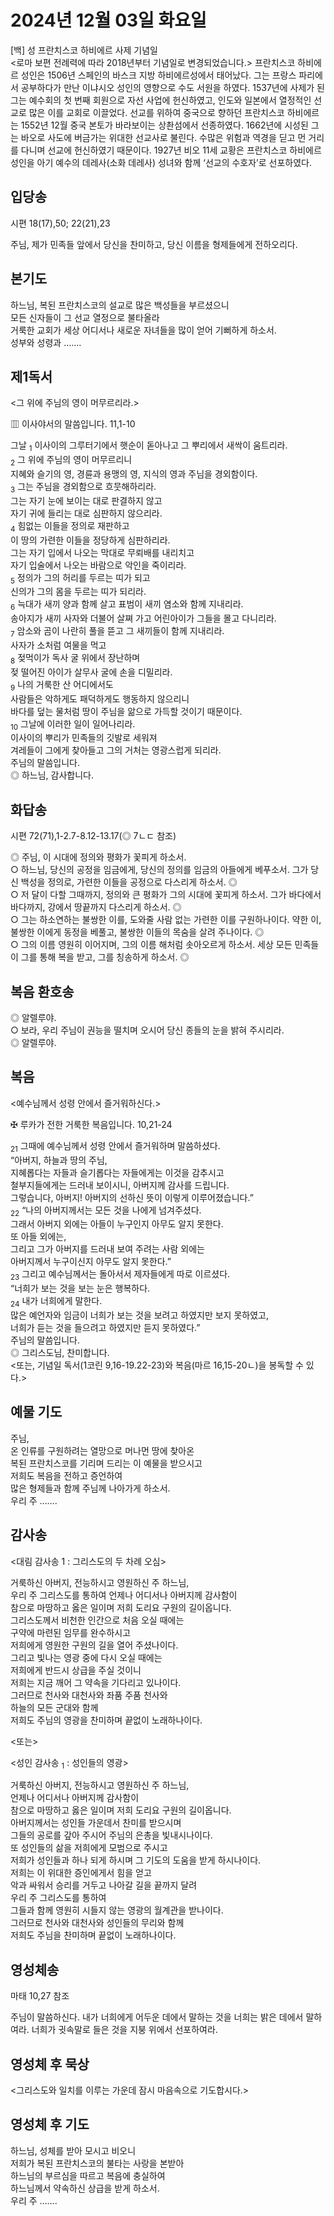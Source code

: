 # 2024년 12월 03일 화요일

[백] 성 프란치스코 하비에르 사제 기념일  
<로마 보편 전례력에 따라 2018년부터 기념일로 변경되었습니다.>
프란치스코 하비에르 성인은 1506년 스페인의 바스크 지방 하비에르성에서 태어났다. 그는 프랑스 파리에서 공부하다가 만난 이냐시오 성인의 영향으로 수도 서원을 하였다. 1537년에 사제가 된 그는 예수회의 첫 번째 회원으로 자선 사업에 헌신하였고, 인도와 일본에서 열정적인 선교로 많은 이를 교회로 이끌었다. 선교를 위하여 중국으로 향하던 프란치스코 하비에르는 1552년 12월 중국 본토가 바라보이는 상촨섬에서 선종하였다.
1662년에 시성된 그는 바오로 사도에 버금가는 위대한 선교사로 불린다. 수많은 위험과 역경을 딛고 먼 거리를 다니며 선교에 헌신하였기 때문이다. 1927년 비오 11세 교황은 프란치스코 하비에르 성인을 아기 예수의 데레사(소화 데레사) 성녀와 함께 ‘선교의 수호자’로 선포하였다.


## 입당송

시편 18(17),50; 22(21),23

주님, 제가 민족들 앞에서 당신을 찬미하고, 당신 이름을 형제들에게 전하오리다.  
  
## 본기도

하느님, 복된 프란치스코의 설교로 많은 백성들을 부르셨으니  
모든 신자들이 그 선교 열정으로 불타올라  
거룩한 교회가 세상 어디서나 새로운 자녀들을 많이 얻어 기뻐하게 하소서.  
성부와 성령과 …….  
  
## 제1독서

<그 위에 주님의 영이 머무르리라.>

▥ 이사야서의 말씀입니다. 11,1-10

그날 <sub>1</sub> 이사이의 그루터기에서 햇순이 돋아나고 그 뿌리에서 새싹이 움트리라.  
<sub>2</sub> 그 위에 주님의 영이 머무르리니  
지혜와 슬기의 영, 경륜과 용맹의 영, 지식의 영과 주님을 경외함이다.  
<sub>3</sub> 그는 주님을 경외함으로 흐뭇해하리라.  
그는 자기 눈에 보이는 대로 판결하지 않고  
자기 귀에 들리는 대로 심판하지 않으리라.  
<sub>4</sub> 힘없는 이들을 정의로 재판하고  
이 땅의 가련한 이들을 정당하게 심판하리라.  
그는 자기 입에서 나오는 막대로 무뢰배를 내리치고  
자기 입술에서 나오는 바람으로 악인을 죽이리라.  
<sub>5</sub> 정의가 그의 허리를 두르는 띠가 되고  
신의가 그의 몸을 두르는 띠가 되리라.  
<sub>6</sub> 늑대가 새끼 양과 함께 살고 표범이 새끼 염소와 함께 지내리라.  
송아지가 새끼 사자와 더불어 살쪄 가고 어린아이가 그들을 몰고 다니리라.  
<sub>7</sub> 암소와 곰이 나란히 풀을 뜯고 그 새끼들이 함께 지내리라.  
사자가 소처럼 여물을 먹고  
<sub>8</sub> 젖먹이가 독사 굴 위에서 장난하며  
젖 떨어진 아이가 살무사 굴에 손을 디밀리라.  
<sub>9</sub> 나의 거룩한 산 어디에서도  
사람들은 악하게도 패덕하게도 행동하지 않으리니  
바다를 덮는 물처럼 땅이 주님을 앎으로 가득할 것이기 때문이다.  
<sub>10</sub> 그날에 이러한 일이 일어나리라.  
이사이의 뿌리가 민족들의 깃발로 세워져  
겨레들이 그에게 찾아들고 그의 거처는 영광스럽게 되리라.  
주님의 말씀입니다.  
◎ 하느님, 감사합니다.  
  
## 화답송

시편 72(71),1-2.7-8.12-13.17(◎ 7ㄴㄷ 참조)

◎ 주님, 이 시대에 정의와 평화가 꽃피게 하소서.  
○ 하느님, 당신의 공정을 임금에게, 당신의 정의를 임금의 아들에게 베푸소서. 그가 당신 백성을 정의로, 가련한 이들을 공정으로 다스리게 하소서. ◎  
○ 저 달이 다할 그때까지, 정의와 큰 평화가 그의 시대에 꽃피게 하소서. 그가 바다에서 바다까지, 강에서 땅끝까지 다스리게 하소서. ◎  
○ 그는 하소연하는 불쌍한 이를, 도와줄 사람 없는 가련한 이를 구원하나이다. 약한 이, 불쌍한 이에게 동정을 베풀고, 불쌍한 이들의 목숨을 살려 주나이다. ◎  
○ 그의 이름 영원히 이어지며, 그의 이름 해처럼 솟아오르게 하소서. 세상 모든 민족들이 그를 통해 복을 받고, 그를 칭송하게 하소서. ◎  
  
## 복음 환호송

◎ 알렐루야.  
○ 보라, 우리 주님이 권능을 떨치며 오시어 당신 종들의 눈을 밝혀 주시리라.  
◎ 알렐루야.  
  
## 복음

<예수님께서 성령 안에서 즐거워하신다.>

✠ 루카가 전한 거룩한 복음입니다. 10,21-24

<sub>21</sub> 그때에 예수님께서 성령 안에서 즐거워하며 말씀하셨다.  
“아버지, 하늘과 땅의 주님,  
지혜롭다는 자들과 슬기롭다는 자들에게는 이것을 감추시고  
철부지들에게는 드러내 보이시니, 아버지께 감사를 드립니다.  
그렇습니다, 아버지! 아버지의 선하신 뜻이 이렇게 이루어졌습니다.”  
<sub>22</sub> “나의 아버지께서는 모든 것을 나에게 넘겨주셨다.  
그래서 아버지 외에는 아들이 누구인지 아무도 알지 못한다.  
또 아들 외에는,  
그리고 그가 아버지를 드러내 보여 주려는 사람 외에는  
아버지께서 누구이신지 아무도 알지 못한다.”  
<sub>23</sub> 그리고 예수님께서는 돌아서서 제자들에게 따로 이르셨다.  
“너희가 보는 것을 보는 눈은 행복하다.  
<sub>24</sub> 내가 너희에게 말한다.  
많은 예언자와 임금이 너희가 보는 것을 보려고 하였지만 보지 못하였고,  
너희가 듣는 것을 들으려고 하였지만 듣지 못하였다.”  
주님의 말씀입니다.  
◎ 그리스도님, 찬미합니다.  
<또는, 기념일 독서(1코린 9,16-19.22-23)와 복음(마르 16,15-20ㄴ)을 봉독할 수 있다.>  
  
## 예물 기도

주님,  
온 인류를 구원하려는 열망으로 머나먼 땅에 찾아온  
복된 프란치스코를 기리며 드리는 이 예물을 받으시고  
저희도 복음을 전하고 증언하여  
많은 형제들과 함께 주님께 나아가게 하소서.  
우리 주 …….  
  
## 감사송

<대림 감사송 1 : 그리스도의 두 차례 오심>

거룩하신 아버지, 전능하시고 영원하신 주 하느님,  
우리 주 그리스도를 통하여 언제나 어디서나 아버지께 감사함이  
참으로 마땅하고 옳은 일이며 저희 도리요 구원의 길이옵니다.  
그리스도께서 비천한 인간으로 처음 오실 때에는  
구약에 마련된 임무를 완수하시고  
저희에게 영원한 구원의 길을 열어 주셨나이다.  
그리고 빛나는 영광 중에 다시 오실 때에는  
저희에게 반드시 상급을 주실 것이니  
저희는 지금 깨어 그 약속을 기다리고 있나이다.  
그러므로 천사와 대천사와 좌품 주품 천사와  
하늘의 모든 군대와 함께  
저희도 주님의 영광을 찬미하며 끝없이 노래하나이다.  
  
<또는>  
  
<성인 감사송 <sub>1</sub> : 성인들의 영광>  
  
  
거룩하신 아버지, 전능하시고 영원하신 주 하느님,  
언제나 어디서나 아버지께 감사함이  
참으로 마땅하고 옳은 일이며 저희 도리요 구원의 길이옵니다.  
아버지께서는 성인들 가운데서 찬미를 받으시며  
그들의 공로를 갚아 주시어 주님의 은총을 빛내시나이다.  
또 성인들의 삶을 저희에게 모범으로 주시고  
저희가 성인들과 하나 되게 하시며 그 기도의 도움을 받게 하시나이다.  
저희는 이 위대한 증인에게서 힘을 얻고  
악과 싸워서 승리를 거두고 나아갈 길을 끝까지 달려  
우리 주 그리스도를 통하여  
그들과 함께 영원히 시들지 않는 영광의 월계관을 받나이다.  
그러므로 천사와 대천사와 성인들의 무리와 함께  
저희도 주님을 찬미하며 끝없이 노래하나이다.  
## 영성체송

마태 10,27 참조

주님이 말씀하신다. 내가 너희에게 어두운 데에서 말하는 것을 너희는 밝은 데에서 말하여라. 너희가 귓속말로 들은 것을 지붕 위에서 선포하여라.  
  
## 영성체 후 묵상

<그리스도와 일치를 이루는 가운데 잠시 마음속으로 기도합시다.>  
## 영성체 후 기도

하느님, 성체를 받아 모시고 비오니  
저희가 복된 프란치스코의 불타는 사랑을 본받아  
하느님의 부르심을 따르고 복음에 충실하여  
하느님께서 약속하신 상급을 받게 하소서.  
우리 주 …….